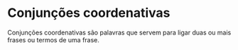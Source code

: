 # Conjunções coordenativas

Conjunções coordenativas são palavras que servem para ligar duas ou mais frases ou termos de uma frase.
